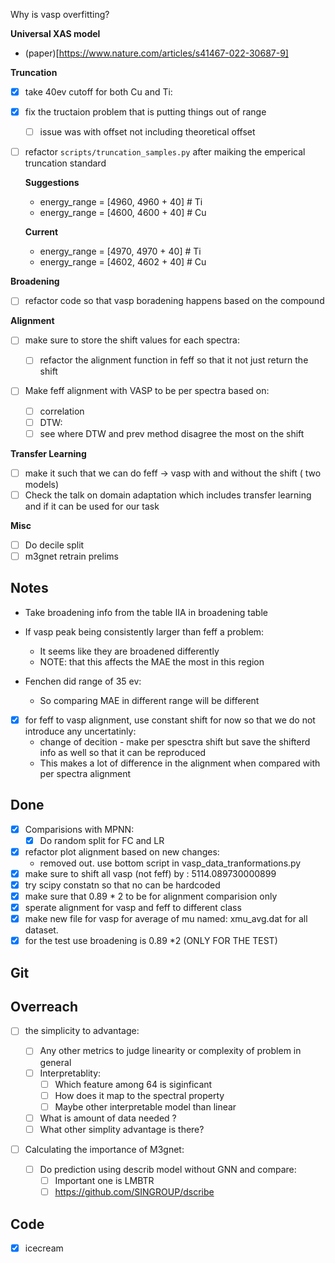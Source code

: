 Why is vasp overfitting?

**Universal XAS model**

- (paper)[https://www.nature.com/articles/s41467-022-30687-9]

**Truncation**

- [x] take 40ev cutoff for both Cu and Ti:
- [x] fix the tructaion problem that is putting things out of range
  - [ ] issue was with offset not including theoretical offset
- [ ] refactor `scripts/truncation_samples.py` after maiking the emperical truncation standard

  **Suggestions**

  - energy_range = [4960, 4960 + 40] # Ti
  - energy_range = [4600, 4600 + 40] # Cu

  **Current**

  - energy_range = [4970, 4970 + 40] # Ti
  - energy_range = [4602, 4602 + 40] # Cu

**Broadening**

- [ ] refactor code so that vasp boradening happens based on the compound

**Alignment**

- [ ] make sure to store the shift values for each spectra:
  - [ ] refactor the alignment function in feff so that it not just return the
        shift
- [ ] Make feff alignment with VASP to be per spectra based on:

  - [ ] correlation
  - [ ] DTW:
  - [ ] see where DTW and prev method disagree the most on the shift

**Transfer Learning**

- [ ] make it such that we can do feff -> vasp with and without the shift ( two
      models)
- [ ] Check the talk on domain adaptation which includes transfer learning and
      if it can be used for our task

**Misc**

- [ ] Do decile split
- [ ] m3gnet retrain prelims

## Notes

- Take broadening info from the table IIA in broadening table

- If vasp peak being consistently larger than feff a problem:

  - It seems like they are broadened differently
  - NOTE: that this affects the MAE the most in this region

- Fenchen did range of 35 ev:

  - So comparing MAE in different range will be different

- [x] for feff to vasp alignment, use constant shift for now so that we do not
      introduce any uncertatinly:
  - change of decition - make per spesctra shift but save the shifterd info as well so that it can be reproduced
  - This makes a lot of difference in the alignment when compared with per
    spectra alignment

## Done

- [x] Comparisions with MPNN:
  - [x] Do random split for FC and LR
- [x] refactor plot alignment based on new changes:
  - removed out. use bottom script in vasp_data_tranformations.py
- [x] make sure to shift all vasp (not feff) by : 5114.089730000899
- [x] try scipy constatn so that no can be hardcoded
- [x] make sure that 0.89 \* 2 to be for alignment comparision only
- [x] sperate alignment for vasp and feff to different class
- [x] make new file for vasp for average of mu named: xmu_avg.dat for all dataset.
- [x] for the test use broadening is 0.89 \*2 (ONLY FOR THE TEST)

## Git

## Overreach

- [ ] the simplicity to advantage:

  - [ ] Any other metrics to judge linearity or complexity of problem in general
  - [ ] Interpretablity:
    - [ ] Which feature among 64 is siginficant
    - [ ] How does it map to the spectral property
    - [ ] Maybe other interpretable model than linear
  - [ ] What is amount of data needed ?
  - [ ] What other simplity advantage is there?

- [ ] Calculating the importance of M3gnet:
  - [ ] Do prediction using describ model without GNN and compare:
    - [ ] Important one is LMBTR
    - [ ] https://github.com/SINGROUP/dscribe

## Code

- [x] icecream
